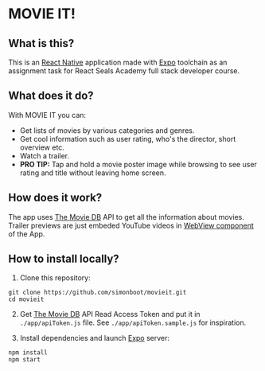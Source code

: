 # MOVIE IT!
## What is this?
This is an [React Native](https://reactnative.dev/) application made with [Expo](https://docs.expo.io) toolchain as an assignment task for React Seals Academy full stack developer course.

## What does it do?
With MOVIE IT you can:

 - Get lists of movies by various categories and genres.
 - Get cool information such as user rating, who's the director, short overview etc.
 - Watch a trailer.
 - **PRO TIP:** Tap and hold a movie poster image while browsing to see user rating and title without leaving home screen.

## How does it work?
The app uses [The Movie DB](https://www.themoviedb.org/) API to get all the information about movies. Trailer previews are just embeded YouTube videos in [WebView component](https://docs.expo.io/versions/latest/sdk/webview/) of the App.

## How to install locally?
 1. Clone this repository:
 ```console
git clone https://github.com/simonboot/movieit.git
cd movieit 
 ```

2. Get [The Movie  DB](https://www.themoviedb.org/) API Read Access Token and put it in `./app/apiToken.js` file. See `./app/apiToken.sample.js` for inspiration.

3. Install dependencies and launch [Expo](https://docs.expo.io) server:
```console
npm install
npm start
```
